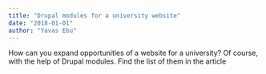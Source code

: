```yaml
---
title: "Drupal modules for a university website"
date: "2018-01-01"
author: "Yavas Ebu"
---
```

How can you expand opportunities of a website for a university? Of course, with the help of Drupal modules. Find the list of them in the article
